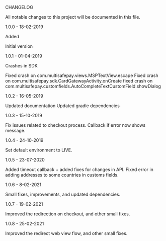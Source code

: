 CHANGELOG

All notable changes to this project will be documented in this file.

1.0.0 - 18-02-2019

Added

Initial version

1.0.1 - 01-04-2019

Crashes in SDK

Fixed crash on com.multisafepay.views.MSPTextView.escape Fixed crash on com.multisafepay.sdk.CardGatewayActivity.onCreate fixed crash on com.multisafepay.customfields.AutoCompleteTextCustomField.showDialog

1.0.2 - 16-05-2019

Updated documentation Updated gradle dependencies

1.0.3 - 15-10-2019

Fix issues related to checkout process. Callback if error now shows message.

1.0.4 - 24-10-2019

Set default environment to LIVE.


1.0.5 - 23-07-2020

Added timeout callback + added fixes for changes in API. Fixed error in adding addresses to some countries in customs fields.

1.0.6 - 8-02-2021

Small fixes, improvements, and updated dependencies.

1.0.7 - 19-02-2021

Improved the redirection on checkout, and other small fixes.

1.0.8 - 25-02-2021

Improved the redirect web view flow, and other small fixes.
